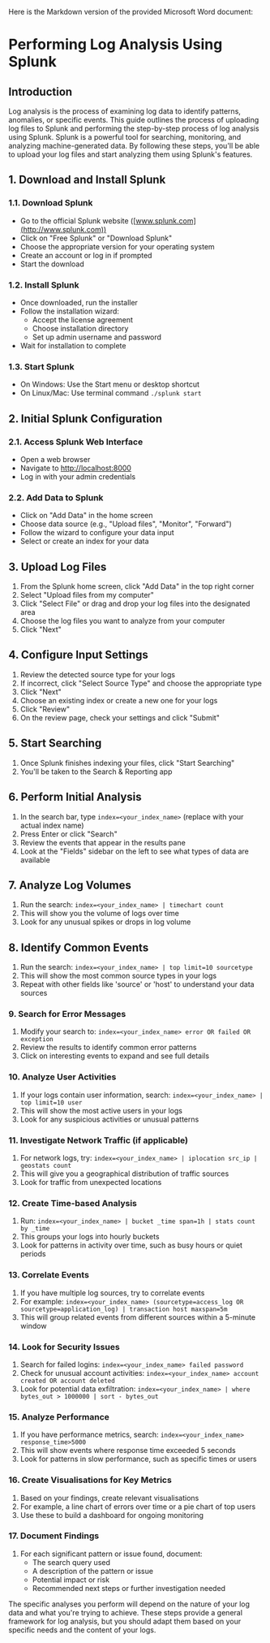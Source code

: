 Here is the Markdown version of the provided Microsoft Word document:

# **Performing Log Analysis Using Splunk**

## **Introduction**

Log analysis is the process of examining log data to identify patterns,
anomalies, or specific events. This guide outlines the process of
uploading log files to Splunk and performing the step-by-step process of
log analysis using Splunk. Splunk is a powerful tool for searching,
monitoring, and analyzing machine-generated data. By following these
steps, you'll be able to upload your log files and start analyzing them
using Splunk's features.

## **1. Download and Install Splunk**

### 1.1. Download Splunk

- Go to the official Splunk website
  ([www.splunk.com](http://www.splunk.com))
- Click on "Free Splunk" or "Download Splunk"
- Choose the appropriate version for your operating system
- Create an account or log in if prompted
- Start the download

### 1.2. Install Splunk

- Once downloaded, run the installer
- Follow the installation wizard:
  - Accept the license agreement
  - Choose installation directory
  - Set up admin username and password
- Wait for installation to complete

### 1.3. Start Splunk

- On Windows: Use the Start menu or desktop shortcut
- On Linux/Mac: Use terminal command `./splunk start`

## **2. Initial Splunk Configuration**

### 2.1. Access Splunk Web Interface

- Open a web browser
- Navigate to [http://localhost:8000](http://localhost:8000)
- Log in with your admin credentials

### 2.2. Add Data to Splunk

- Click on "Add Data" in the home screen
- Choose data source (e.g., "Upload files", "Monitor", "Forward")
- Follow the wizard to configure your data input
- Select or create an index for your data

## **3. Upload Log Files**

1. From the Splunk home screen, click "Add Data" in the top right
   corner
2. Select "Upload files from my computer"
3. Click "Select File" or drag and drop your log files into the
   designated area
4. Choose the log files you want to analyze from your computer
5. Click "Next"

## **4. Configure Input Settings**

1. Review the detected source type for your logs
2. If incorrect, click "Select Source Type" and choose the
   appropriate type
3. Click "Next"
4. Choose an existing index or create a new one for your logs
5. Click "Review"
6. On the review page, check your settings and click "Submit"

## **5. Start Searching**

1. Once Splunk finishes indexing your files, click "Start Searching"
2. You'll be taken to the Search & Reporting app

## **6. Perform Initial Analysis**

1. In the search bar, type `index=<your_index_name>` (replace with your
   actual index name)
2. Press Enter or click "Search"
3. Review the events that appear in the results pane
4. Look at the "Fields" sidebar on the left to see what types of data
   are available

## **7. Analyze Log Volumes**

1. Run the search: `index=<your_index_name> | timechart count`
2. This will show you the volume of logs over time
3. Look for any unusual spikes or drops in log volume

## **8. Identify Common Events**

1. Run the search: `index=<your_index_name> | top limit=10 sourcetype`
2. This will show the most common source types in your logs
3. Repeat with other fields like 'source' or 'host' to understand
   your data sources

### **9. Search for Error Messages**

1. Modify your search to: `index=<your_index_name> error OR failed OR
   exception`
2. Review the results to identify common error patterns
3. Click on interesting events to expand and see full details

### **10. Analyze User Activities**

1. If your logs contain user information, search:
   `index=<your_index_name> | top limit=10 user`
2. This will show the most active users in your logs
3. Look for any suspicious activities or unusual patterns

### **11. Investigate Network Traffic (if applicable)**

1. For network logs, try: `index=<your_index_name> | iplocation
   src_ip | geostats count`
2. This will give you a geographical distribution of traffic sources
3. Look for traffic from unexpected locations

### **12. Create Time-based Analysis**

1. Run: `index=<your_index_name> | bucket _time span=1h | stats
   count by _time`
2. This groups your logs into hourly buckets
3. Look for patterns in activity over time, such as busy hours or quiet
   periods

### **13. Correlate Events**

1. If you have multiple log sources, try to correlate events
2. For example: `index=<your_index_name> (sourcetype=access_log OR
   sourcetype=application_log) | transaction host maxspan=5m`
3. This will group related events from different sources within a
   5-minute window

### **14. Look for Security Issues**

1. Search for failed logins: `index=<your_index_name> failed password`
2. Check for unusual account activities: `index=<your_index_name>
   account created OR account deleted`
3. Look for potential data exfiltration: `index=<your_index_name> |
   where bytes_out > 1000000 | sort - bytes_out`

### **15. Analyze Performance**

1. If you have performance metrics, search: `index=<your_index_name>
   response_time>5000`
2. This will show events where response time exceeded 5 seconds
3. Look for patterns in slow performance, such as specific times or
   users

### **16. Create Visualisations for Key Metrics**

1. Based on your findings, create relevant visualisations
2. For example, a line chart of errors over time or a pie chart of top
   users
3. Use these to build a dashboard for ongoing monitoring

### **17. Document Findings**

1. For each significant pattern or issue found, document:
   - The search query used
   - A description of the pattern or issue
   - Potential impact or risk
   - Recommended next steps or further investigation needed

The specific analyses you perform will depend on the nature of your log
data and what you're trying to achieve. These steps provide a general
framework for log analysis, but you should adapt them based on your
specific needs and the content of your logs.